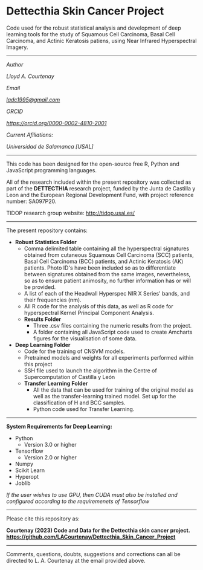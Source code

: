 # Dettecthia Skin Cancer Project
Code used for the robust statistical analysis and development of deep learning tools for the study of Squamous Cell Carcinoma,
Basal Cell Carcinoma, and Actinic Keratosis patiens, using Near Infrared Hyperspectral Imagery.

-----------------------------------------------------------------------------------------------------------------

<i>
Author

Lloyd A. Courtenay

Email

ladc1995@gmail.com

ORCID

https://orcid.org/0000-0002-4810-2001

Current Afiliations:

Universidad de Salamanca [USAL]

</i>

---------------------------------------------------------------------------------------------------

This code has been designed for the open-source free R, Python and JavaScript programming languages.

All of the research included within the present repository was collected as part of the <b> DETTECTHIA </b> research project, funded by the
Junta de Castilla y Leon and the European Regional Development Fund, with project reference number: SA097P20.

TIDOP research group website: http://tidop.usal.es/

---------------------------------------------------------------------------------------------------

The present repository contains:

* <b> Robust Statistics Folder </b>
  * Comma delimited table containing all the hyperspectral signatures obtained from cutaneous Squamous Cell Carcinoma (SCC) patients,
  Basal Cell Carcinoma (BCC) patients, and Actinic Keratosis (AK) patients. Photo ID's have been included so as to differentiate between
  signatures obtained from the same images, nevertheless, so as to ensure patient animosity, no further
  information has or will be provided.
  * A list of each of the Headwall Hyperspec NIR X Series' bands, and their frequencies (nm).
  * All R code for the analysis of this data, as well as R code for hyperspectral Kernel Principal Component Analysis.
  * <b> Results Folder </b>
    * Three .csv files containing the numeric results from the project.
    * A folder containing all JavaScript code used to create Amcharts figures for the visualisation of some data.
* <b> Deep Learning Folder </b>
  * Code for the training of CNSVM models.
  * Pretrained models and weights for all experiments performed within this project
  * SSH file used to launch the algorithm in the Centre of Supercomputation of Castilla y León
  * <b> Transfer Learning Folder </b>
    * All the data that can be used for training of the original model as well as the transfer-learning trained model. Set up for the classification
    of H and BCC samples.
    * Python code used for Transfer Learning.

--------------------------------------------------------

<b>System Requirements for Deep Learning: </b>

* Python
    * Version 3.0 or higher
* Tensorflow
    * Version 2.0 or higher
* Numpy
* Scikit Learn
* Hyperopt
* Joblib

<i>If the user wishes to use GPU, then CUDA must also be installed and configured according to the requiremenets of Tensorflow</i>

--------------------------------------------------------

Please cite this repository as:

 <b> Courtenay (2023) Code and Data for the Dettecthia skin cancer project. https://github.com/LACourtenay/Dettecthia_Skin_Cancer_Project </b>

--------------------------------------------------------

Comments, questions, doubts, suggestions and corrections can all be directed to L. A. Courtenay at the email provided above.
